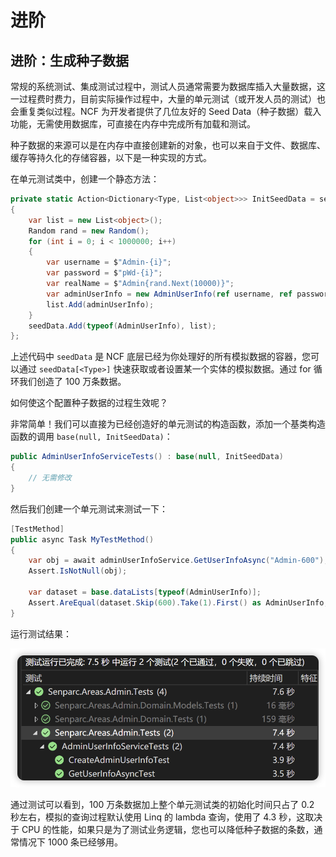 
# 进阶

## 进阶：生成种子数据

常规的系统测试、集成测试过程中，测试人员通常需要为数据库插入大量数据，这一过程费时费力，目前实际操作过程中，大量的单元测试（或开发人员的测试）也会重复类似过程。NCF 为开发者提供了几位友好的 Seed Data（种子数据）载入功能，无需使用数据库，可直接在内存中完成所有加载和测试。

种子数据的来源可以是在内存中直接创建新的对象，也可以来自于文件、数据库、缓存等持久化的存储容器，以下是一种实现的方式。

在单元测试类中，创建一个静态方法：

```csharp
private static Action<Dictionary<Type, List<object>>> InitSeedData = seedData =>
{
    var list = new List<object>();
    Random rand = new Random();
    for (int i = 0; i < 1000000; i++)
    {
        var username = $"Admin-{i}";
        var password = $"pWd-{i}";
        var realName = $"Admin{rand.Next(10000)}";
        var adminUserInfo = new AdminUserInfo(ref username, ref password, realName, "", "");
        list.Add(adminUserInfo);
    }
    seedData.Add(typeof(AdminUserInfo), list);
};
```

上述代码中 `seedData` 是 NCF 底层已经为你处理好的所有模拟数据的容器，您可以通过 `seedData[<Type>]` 快速获取或者设置某一个实体的模拟数据。通过 for 循环我们创造了 100 万条数据。

如何使这个配置种子数据的过程生效呢？

非常简单！我们可以直接为已经创造好的单元测试的构造函数，添加一个基类构造函数的调用 `base(null, InitSeedData)`：

```C#
public AdminUserInfoServiceTests() : base(null, InitSeedData)
{
    // 无需修改
}
```

然后我们创建一个单元测试来测试一下：

```C#
[TestMethod]
public async Task MyTestMethod()
{
    var obj = await adminUserInfoService.GetUserInfoAsync("Admin-600");
    Assert.IsNotNull(obj);

    var dataset = base.dataLists[typeof(AdminUserInfo)];
    Assert.AreEqual(dataset.Skip(600).Take(1).First() as AdminUserInfo, obj);
}
```

运行测试结果：

<img src="./images/advenced-01.png" />

通过测试可以看到，100 万条数据加上整个单元测试类的初始化时间只占了 0.2 秒左右，模拟的查询过程默认使用 Linq 的 lambda 查询，使用了 4.3 秒，这取决于 CPU 的性能，如果只是为了测试业务逻辑，您也可以降低种子数据的条数，通常情况下 1000 条已经够用。
